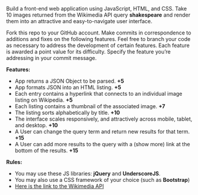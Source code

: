 Build a front-end web application using JavaScript, HTML, and CSS. Take 10 images returned from the Wikimedia API query **shakespeare** and render them into an attractive and easy-to-navigate user interface.

Fork this repo to your GitHub account. Make commits in correspondence to additions and fixes on the following features. Feel free to branch your code as necessary to address the development of certain features. Each feature is awarded a point value for its difficulty. Specify the feature you’re addressing in your commit message.

**Features:**
* App returns a JSON Object to be parsed. **+5**
* App formats JSON into an HTML listing. **+5**
* Each entry contains a hyperlink that connects to an individual image listing on Wikipedia. **+5**
* Each listing contains a thumbnail of the associated image. **+7**
* The listing sorts alphabetically by title. **+10**
* The interface scales responsively, and attractively across mobile, tablet, and desktop. **+10**
* A User can change the query term and return new results for that term. **+15**
* A User can add more results to the query with a (show more) link at the bottom of the results. **+15**

**Rules:**
*	You may use these JS libraries: **jQuery** and **UnderscoreJS**.
*	You may also use a CSS framework of your choice (such as **Bootstrap**)
* [Here is the link to the Wikimedia API](https://www.mediawiki.org/wiki/API:Main_page)

